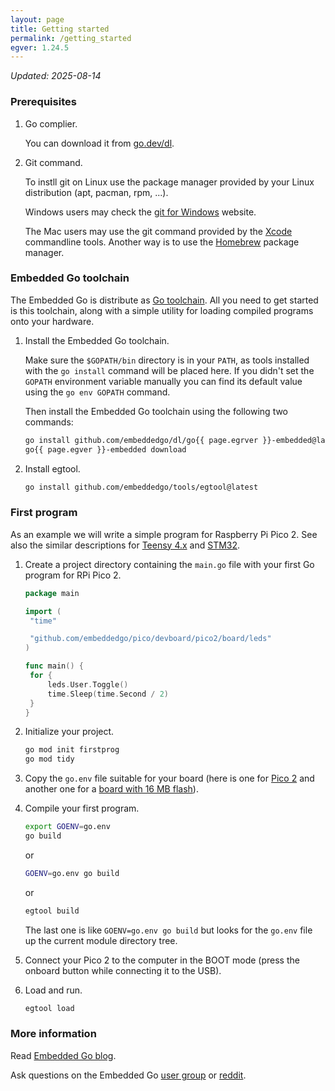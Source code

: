 ```yaml
---
layout: page
title: Getting started
permalink: /getting_started
egver: 1.24.5
---
```


*Updated: 2025-08-14*

### Prerequisites

1. Go complier.

   You can download it from [go.dev/dl](https://go.dev/dl/).

2. Git command.

   To instll git on Linux use the package manager provided by your Linux distribution (apt, pacman, rpm, ...).

   Windows users may check the [git for Windows](https://gitforwindows.org/) website.

   The Mac users may use the git command provided by the [Xcode](https://developer.apple.com/xcode/) commandline tools. Another way is to use the [Homebrew](https://brew.sh/) package manager.

### Embedded Go toolchain

The Embedded Go is distribute as [Go toolchain](https://go.dev/doc/toolchain). All you need to get started is this toolchain, along with a simple utility for loading compiled programs onto your hardware.

1. Install the Embedded Go toolchain.

   Make sure the `$GOPATH/bin` directory is in your `PATH`, as tools installed with the `go install` command will be placed here. If you didn't set the `GOPATH` environment variable manually you can find its default value using the `go env GOPATH` command.

   Then install the Embedded Go toolchain using the following two commands:

   ```sh
   go install github.com/embeddedgo/dl/go{{ page.egrver }}-embedded@latest
   go{{ page.egver }}-embedded download
   ```

2. Install egtool.

   ```sh
   go install github.com/embeddedgo/tools/egtool@latest
   ```

### First program

As an example we will write a simple program for Raspberry Pi Pico 2. See also the similar descriptions for [Teensy 4.x](https://github.com/embeddedgo/imxrt?tab=readme-ov-file#getting-started) and [STM32](https://github.com/embeddedgo/stm32?tab=readme-ov-file#getting-started).

1. Create a project directory containing the `main.go` file with your first Go program for RPi Pico 2.

   ```go
   package main

   import (
   	"time"

   	"github.com/embeddedgo/pico/devboard/pico2/board/leds"
   )

   func main() {
   	for {
   		leds.User.Toggle()
   		time.Sleep(time.Second / 2)
   	}
   }
   ```

4. Initialize your project.

   ```sh
   go mod init firstprog
   go mod tidy
   ```

5. Copy the `go.env` file suitable for your board (here is one for [Pico 2](https://github.com/embeddedgo/pico/blob/master/devboard/pico2/examples/go.env) and another one for a [board with 16 MB flash](https://github.com/embeddedgo/pico/blob/master/devboard/weacta10/examples/go.env)).

6. Compile your first program.

   ```sh
   export GOENV=go.env
   go build
   ```

   or

   ```sh
   GOENV=go.env go build
   ```

   or

   ```sh
   egtool build
   ```

   The last one is like `GOENV=go.env go build` but looks for the `go.env` file up the current module directory tree.

7. Connect your Pico 2 to the computer in the BOOT mode (press the onboard button while connecting it to the USB).

8. Load and run.

   ```sh
   egtool load
   ```

### More information

Read [Embedded Go blog](https://embeddedgo.github.io/).

Ask questions on the Embedded Go [user group](https://groups.google.com/forum/#!forum/embeddedgo) or [reddit](https://www.reddit.com/r/EmbeddedGo/).
